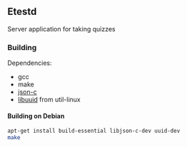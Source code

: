 ## Etestd
Server application for taking quizzes

### Building
Dependencies:
- gcc
- make
- [json-c](https://github.com/json-c/json-c)
- [libuuid](https://github.com/karelzak/util-linux/tree/master/libuuid) from util-linux

#### Building on Debian
```sh
apt-get install build-essential libjson-c-dev uuid-dev  
make
```
